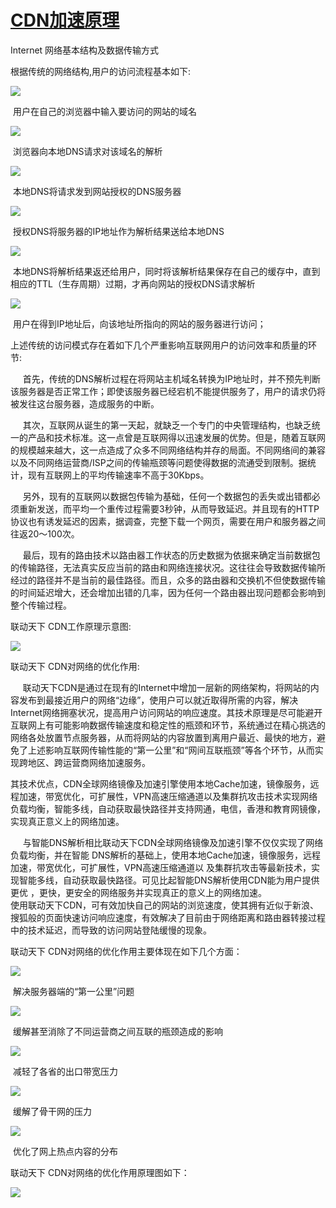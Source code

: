 # [CDN加速原理](https://www.cnblogs.com/wxiaona/p/5867685.html)

Internet 网络基本结构及数据传输方式

根据传统的网络结构,用户的访问流程基本如下:

  


  


![](http://www.72e.net/host/images/2010img/host_ico2.gif)

 用户在自己的浏览器中输入要访问的网站的域名 

  


  


![](http://www.72e.net/host/images/2010img/host_ico2.gif)

 浏览器向本地DNS请求对该域名的解析 

  


  


![](http://www.72e.net/host/images/2010img/host_ico2.gif)

 本地DNS将请求发到网站授权的DNS服务器 

  


  


![](http://www.72e.net/host/images/2010img/host_ico2.gif)

 授权DNS将服务器的IP地址作为解析结果送给本地DNS 

  


  


![](http://www.72e.net/host/images/2010img/host_ico2.gif)

 本地DNS将解析结果返还给用户，同时将该解析结果保存在自己的缓存中，直到相应的TTL（生存周期）过期，才再向网站的授权DNS请求解析 

  


  


![](http://www.72e.net/host/images/2010img/host_ico2.gif)

 用户在得到IP地址后，向该地址所指向的网站的服务器进行访问； 

  


  


上述传统的访问模式存在着如下几个严重影响互联网用户的访问效率和质量的环节:

  


  


     首先，传统的DNS解析过程在将网站主机域名转换为IP地址时，并不预先判断该服务器是否正常工作；即使该服务器已经宕机不能提供服务了，用户的请求仍将被发往这台服务器，造成服务的中断。

  


     其次，互联网从诞生的第一天起，就缺乏一个专门的中央管理结构，也缺乏统一的产品和技术标准。这一点曾是互联网得以迅速发展的优势。但是，随着互联网的规模越来越大，这一点造成了众多不同网络结构并存的局面。不同网络间的兼容以及不同网络运营商/ISP之间的传输瓶颈等问题使得数据的流通受到限制。据统计，现有互联网上的平均传输速率不高于30Kbps。

  


     另外，现有的互联网以数据包传输为基础，任何一个数据包的丢失或出错都必须重新发送，而平均一个重传过程需要3秒钟，从而导致延迟。并且现有的HTTP协议也有诱发延迟的因素，据调查，完整下载一个网页，需要在用户和服务器之间往返20～100次。

  


     最后，现有的路由技术以路由器工作状态的历史数据为依据来确定当前数据包的传输路径，无法真实反应当前的路由和网络连接状况。这往往会导致数据传输所经过的路径并不是当前的最佳路径。而且，众多的路由器和交换机不但使数据传输的时间延迟增大，还会增加出错的几率，因为任何一个路由器出现问题都会影响到整个传输过程。

  


  


联动天下 CDN工作原理示意图:

![](http://www.72e.net/cdnspeed/images/cdnyuanli_2.jpg)

联动天下 CDN对网络的优化作用:

  


  


     联动天下CDN是通过在现有的Internet中增加一层新的网络架构，将网站的内容发布到最接近用户的网络“边缘”，使用户可以就近取得所需的内容，解决Internet网络拥塞状况，提高用户访问网站的响应速度。其技术原理是尽可能避开互联网上有可能影响数据传输速度和稳定性的瓶颈和环节，系统通过在精心挑选的网络各处放置节点服务器，从而将网站的内容放置到离用户最近、最快的地方，避免了上述影响互联网传输性能的“第一公里”和“网间互联瓶颈”等各个环节，从而实现跨地区、跨运营商网络加速服务。

  


其技术优点，CDN全球网络镜像及加速引擎使用本地Cache加速，镜像服务，远程加速，带宽优化，可扩展性，VPN高速压缩通道以及集群抗攻击技术实现网络负载均衡，智能多线，自动获取最快路径并支持网通，电信，香港和教育网镜像，实现真正意义上的网络加速。

     与智能DNS解析相比联动天下CDN全球网络镜像及加速引擎不仅仅实现了网络负载均衡，并在智能 DNS解析的基础上，使用本地Cache加速，镜像服务，远程加速，带宽优化，可扩展性，VPN高速压缩通道以 及集群抗攻击等最新技术，实现智能多线，自动获取最快路径。可见比起智能DNS解析使用CDN能为用户提供更优 ，更快，更安全的网络服务并实现真正的意义上的网络加速。  
使用联动天下CDN，可有效加快自己的网站的浏览速度，使其拥有近似于新浪、搜狐般的页面快速访问响应速度，有效解决了目前由于网络距离和路由器转接过程中的技术延迟，而导致的访问网站登陆缓慢的现象。 

联动天下 CDN对网络的优化作用主要体现在如下几个方面：

  


  


![](http://www.72e.net/host/images/2010img/host_ico2.gif)

 解决服务器端的“第一公里”问题

  


  


![](http://www.72e.net/host/images/2010img/host_ico2.gif)

 缓解甚至消除了不同运营商之间互联的瓶颈造成的影响 

  


  


![](http://www.72e.net/host/images/2010img/host_ico2.gif)

 减轻了各省的出口带宽压力

  


  


![](http://www.72e.net/host/images/2010img/host_ico2.gif)

 缓解了骨干网的压力 

  


  


![](http://www.72e.net/host/images/2010img/host_ico2.gif)

 优化了网上热点内容的分布

  


  


联动天下 CDN对网络的优化作用原理图如下：

![](http://www.72e.net/cdnspeed/images/cdnyuanli_3.gif)



